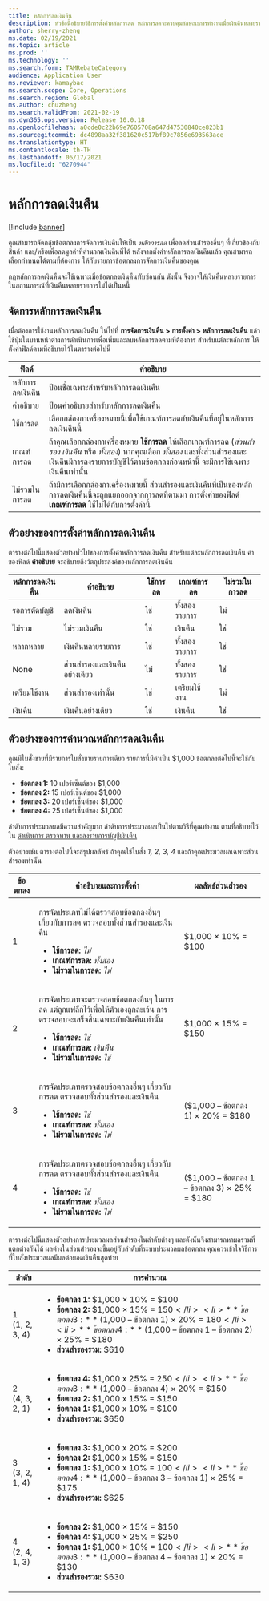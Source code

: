 ```yaml
---
title: หลักการลดเงินคืน
description: หัวข้อนี้อธิบายวิธีการตั้งค่าหลักการลด หลักการลดจะควบคุมลักษณะการทำงานเมื่อเงินคืนหลายรายการใช้กับสินค้าหรือธุรกรรมเดียวกัน
author: sherry-zheng
ms.date: 02/19/2021
ms.topic: article
ms.prod: ''
ms.technology: ''
ms.search.form: TAMRebateCategory
audience: Application User
ms.reviewer: kamaybac
ms.search.scope: Core, Operations
ms.search.region: Global
ms.author: chuzheng
ms.search.validFrom: 2021-02-19
ms.dyn365.ops.version: Release 10.0.18
ms.openlocfilehash: a0cde0c22b69e7605708a647d47530840ce823b1
ms.sourcegitcommit: dc4898aa32f381620c517bf89c7856e693563ace
ms.translationtype: HT
ms.contentlocale: th-TH
ms.lasthandoff: 06/17/2021
ms.locfileid: "6270944"
---
```

# <a name="rebate-reduction-principles"></a>หลักการลดเงินคืน

[!include [banner](../includes/banner.md)]

คุณสามารถจัดกลุ่มข้อตกลงการจัดการเงินคืนให้เป็น *หลักการลด* เพื่อลดส่วนสํารองอื่นๆ ที่เกี่ยวข้องกับสินค้า และ/หรือเพื่อลดมูลค่าที่คํานวณเงินคืนที่ได้ หลังจากตั้งค่าหลักการลดเงินคืนแล้ว คุณสามารถเลือกกําหนดได้ตามที่ต้องการ ให้กับรายการข้อตกลงการจัดการเงินคืนของคุณ

กฎหลักการลดเงินคืนจะใช้เฉพาะเมื่อข้อตกลงเงินคืนทับซ้อนกัน ดังนั้น จึงอาจให้เงินคืนหลายรายการในสถานการณ์ที่เงินคืนหลายรายการไม่ได้เป็นหนี้

## <a name="manage-rebate-reduction-principles"></a>จัดการหลักการลดเงินคืน

เมื่อต้องการใช้งานหลักการลดเงินคืน ให้ไปที่ **การจัดการเงินคืน \> การตั้งค่า \> หลักการลดเงินคืน** แล้วใช้ปุ่มในบานหน้าต่างการดำเนินการเพื่อเพิ่มและลบหลักการลดตามที่ต้องการ สำหรับแต่ละหลักการ ให้ตั้งค่าฟิลด์ตามที่อธิบายไว้ในตารางต่อไปนี้

| ฟิลด์ | คำอธิบาย |
|---|---|
| หลักการลดเงินคืน | ป้อนชื่อเฉพาะสำหรับหลักการลดเงินคืน |
| คำอธิบาย | ป้อนคำอธิบายสำหรับหลักการลดเงินคืน |
| ใช้การลด | เลือกกล่องกาเครื่องหมายนี้เพื่อใช้เกณฑ์การลดกับเงินคืนที่อยู่ในหลักการลดเงินคืนนี้ |
| เกณฑ์การลด | ถ้าคุณเลือกกล่องกาเครื่องหมาย **ใช้การลด** ให้เลือกเกณฑ์การลด (*ส่วนสํารอง* *เงินคืน* หรือ *ทั้งสอง*) หากคุณเลือก *ทั้งสอง* และทั้งส่วนสํารองและเงินคืนมีการลงรายการบัญชีไว้ตามข้อตกลงก่อนหน้านี้ จะมีการใช้เฉพาะเงินคืนเท่านั้น |
| ไม่รวมในการลด | ถ้ามีการเลือกกล่องกาเครื่องหมายนี้ ส่วนสํารองและเงินคืนที่เป็นของหลักการลดเงินคืนนี้จะถูกแยกออกจากการลดที่ตามมา การตั้งค่าของฟิลด์ **เกณฑ์การลด** ใช้ไม่ได้กับการตั้งค่านี้ |

## <a name="examples-of-rebate-reduction-principle-setups"></a>ตัวอย่างของการตั้งค่าหลักการลดเงินคืน

ตารางต่อไปนี้แสดงตัวอย่างทั่วไปของการตั้งค่าหลักการลดเงินคืน สำหรับแต่ละหลักการลดเงินคืน ค่าของฟิลด์ **คำอธิบาย** จะอธิบายถึงวัตถุประสงค์ของหลักการลดเงินคืน

| หลักการลดเงินคืน | คำอธิบาย | ใช้การลด | เกณฑ์การลด | ไม่รวมในการลด |
|---|---|---|---|---|
| รอการตัดบัญชี | ลดเงินคืน | ใช่ | ทั้งสองรายการ | ไม่ |
| ไม่รวม | ไม่รวมเงินคืน | ใช่ | เงินคืน | ใช่ |
| หลากหลาย | เงินคืนหลายรายการ | ใช่ | ทั้งสองรายการ | ใช่ |
| None | ส่วนสำรองและเงินคืนอย่างเดียว | ไม่ | ทั้งสองรายการ | ใช่ |
| เตรียมใช้งาน | ส่วนสำรองเท่านั้น | ใช่ | เตรียมใช้งาน | ไม่ |
| เงินคืน | เงินคืนอย่างเดียว | ใช่ | เงินคืน | ใช่ |

## <a name="examples-of-rebate-reduction-principle-calculations"></a>ตัวอย่างของการคำนวณหลักการลดเงินคืน

คุณมีใบสั่งขายที่มีรายการใบสั่งขายรายการเดียว รายการนี้มีค่าเป็น $1,000 ข้อตกลงต่อไปนี้จะใช้กับใบสั่ง:

- **ข้อตกลง 1:** 10 เปอร์เซ็นต์ของ $1,000
- **ข้อตกลง 2:** 15 เปอร์เซ็นต์ของ $1,000
- **ข้อตกลง 3:** 20 เปอร์เซ็นต์ของ $1,000
- **ข้อตกลง 4:** 25 เปอร์เซ็นต์ของ $1,000

ลำดับการประมวลผลมีความสําคัญมาก ลำดับการประมวลผลเป็นไปตามวิธีที่คุณทำงาน ตามที่อธิบายไว้ใน [ดำเนินการ ตรวจทาน และลงรายการบัญชีเงินคืน](process-review-post.md)

ตัวอย่างเช่น ตารางต่อไปนี้จะสรุปผลลัพธ์ ถ้าคุณใช้ใบสั่ง *1, 2, 3, 4* และถ้าคุณประมวลผลเฉพาะส่วนสํารองเท่านั้น

| ข้อตกลง | คำอธิบายและการตั้งค่า | ผลลัพธ์ส่วนสํารอง |
|---|---|---|
| 1 | <p>การจัดประเภทไม่ได้ตรวจสอบข้อตกลงอื่นๆ เกี่ยวกับการลด ตรวจสอบทั้งส่วนสํารองและเงินคืน</p><ul><li>**ใช้การลด:** *ไม่*</li><li>**เกณฑ์การลด:** *ทั้งสอง*</li><li>**ไม่รวมในการลด:** *ไม่*</li></ul> | $1,000 × 10% = $100 |
| 2 | <p>การจัดประเภทจะตรวจสอบข้อตกลงอื่นๆ ในการลด แต่ถูกแฟล็กไว้เพื่อให้ตัวเองถูกละเว้น การตรวจสอบจะเสร็จสิ้นเฉพาะกับเงินคืนเท่านั้น</p><ul><li>**ใช้การลด:** *ใช่*</li><li>**เกณฑ์การลด:** *เงินคืน*</li><li>**ไม่รวมในการลด:** *ใช่*</li></ul> | $1,000 × 15% = $150 |
| 3 | <p>การจัดประเภทตรวจสอบข้อตกลงอื่นๆ เกี่ยวกับการลด ตรวจสอบทั้งส่วนสํารองและเงินคืน</p><ul><li>**ใช้การลด:** *ใช่*</li><li>**เกณฑ์การลด:** *ทั้งสอง*</li><li>**ไม่รวมในการลด:** *ไม่*</li></ul> | ($1,000 – ข้อตกลง 1) × 20% = $180 |
| 4 | <p>การจัดประเภทตรวจสอบข้อตกลงอื่นๆ เกี่ยวกับการลด ตรวจสอบทั้งส่วนสํารองและเงินคืน</p><ul><li>**ใช้การลด:** *ใช่*</li><li>**เกณฑ์การลด:** *ทั้งสอง*</li><li>**ไม่รวมในการลด:** *ไม่*</li></ul> | ($1,000 – ข้อตกลง 1 – ข้อตกลง 3) × 25% = $180 |

ตารางต่อไปนี้แสดงตัวอย่างการประมวลผลส่วนสํารองในลำดับต่างๆ และดังนั้นจึงสามารถหาผลรวมที่แตกต่างกันได้ ผลต่างในส่วนสํารองจะขึ้นอยู่กับลำดับที่ระบบประมวลผลข้อตกลง คุณควรเข้าใจวิธีการที่ใบสั่งประมวลผลมีผลต่อยอดเงินคืนสุดท้าย

| ลำดับ | การคำนวณ |
|---|---|
| 1<br>(1, 2, 3, 4) | <ul><li>**ข้อตกลง 1:** $1,000 × 10% = $100</li><li>**ข้อตกลง 2:** $1,000 × 15% = $150</li><li>**ข้อตกลง 3:** ($1,000 – ข้อตกลง 1) × 20% = $180</li><li>**ข้อตกลง 4:** ($1,000 – ข้อตกลง 1 – ข้อตกลง 2) × 25% = $180</li><li>**ส่วนสํารองรวม:** $610</li></ul> |
| 2<br>(4, 3, 2, 1) | <ul><li>**ข้อตกลง 4:** $1,000 x 25% = $250</li><li>**ข้อตกลง 3:** ($1,000 – ข้อตกลง 4) × 20% = $150</li><li>**ข้อตกลง 2:** $1,000 x 15% = $150</li><li>**ข้อตกลง 1:** $1,000 x 10% = $100</li><li>**ส่วนสํารองรวม:** $650</li></ul> |
| 3<br>(3, 2, 1, 4) | <ul><li>**ข้อตกลง 3:** $1,000 x 20% = $200</li><li>**ข้อตกลง 2:** $1,000 x 15% = $150</li><li>**ข้อตกลง 1:** $1,000 x 10% = $100</li><li>**ข้อตกลง 4:** ($1,000 – ข้อตกลง 3 – ข้อตกลง 1) × 25% = $175</li><li>**ส่วนสํารองรวม:** $625</li></ul> |
| 4<br>(2, 4, 1, 3) | <ul><li>**ข้อตกลง 2:** $1,000 × 15% = $150</li><li>**ข้อตกลง 4:** $1,000 × 25% = $250</li><li>**ข้อตกลง 1:** $1,000 × 10% = $100</li><li>**ข้อตกลง 3:** ($1,000 – ข้อตกลง 4 – ข้อตกลง 1) × 20% = $130</li><li>**ส่วนสํารองรวม:** $630</li></ul> |
